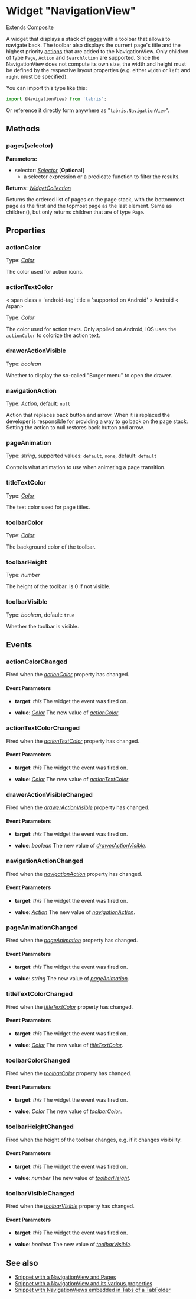 ---
---
# Widget "NavigationView"

Extends [Composite](Composite.md)

A widget that displays a stack of [pages](Page) with a toolbar that allows to navigate back. The toolbar also displays the current page's title and the highest priority [actions](Action) that are added to the NavigationView. Only children of type `Page`, `Action` and `SearchAction` are supported. Since the NavigationView does not compute its own size, the width and height must be defined by the respective layout properties (e.g. either `width` or `left` and `right` must be specified).

You can import this type like this:
```js
import {NavigationView} from 'tabris';
```
Or reference it directly form anywhere as "`tabris.NavigationView`".
## Methods

### pages(selector)


**Parameters:** 

- selector: *[Selector](../types.md#selector)* [**Optional**]
  - a selector expression or a predicate function to filter the results.

**Returns:** *[WidgetCollection](WidgetCollection.md)*

Returns the ordered list of pages on the page stack, with the bottommost page as the first and the topmost page as the last element. Same as children(), but only returns children that are of type `Page`.


## Properties

### actionColor


Type: *[Color](../types.md#color)*

The color used for action icons.

### actionTextColor
<p class="platforms"> < span class = 'android-tag' title = 'supported on Android' > Android < /span></p>

Type: *[Color](../types.md#color)*

The color used for action texts. Only applied on Android, IOS uses the `actionColor` to colorize the action text.

### drawerActionVisible


Type: *boolean*

Whether to display the so-called "Burger menu" to open the drawer.

### navigationAction


Type: *[Action](Action.md)*, default: `null`

Action that replaces back button and arrow. When it is replaced the developer is responsible for providing a way to go back on the page stack. Setting the action to null restores back button and arrow.

### pageAnimation


Type: *string*, supported values: `default`, `none`, default: `default`

Controls what animation to use when animating a page transition.

### titleTextColor


Type: *[Color](../types.md#color)*

The text color used for page titles.

### toolbarColor


Type: *[Color](../types.md#color)*

The background color of the toolbar.

### toolbarHeight


Type: *number*

The height of the toolbar. Is 0 if not visible.

### toolbarVisible


Type: *boolean*, default: `true`

Whether the toolbar is visible.


## Events

### actionColorChanged

Fired when the [*actionColor*](#actionColor) property has changed.

#### Event Parameters 
- **target**: *this*
    The widget the event was fired on.

- **value**: *[Color](../types.md#color)*
    The new value of [*actionColor*](#actionColor).


### actionTextColorChanged

Fired when the [*actionTextColor*](#actionTextColor) property has changed.

#### Event Parameters 
- **target**: *this*
    The widget the event was fired on.

- **value**: *[Color](../types.md#color)*
    The new value of [*actionTextColor*](#actionTextColor).


### drawerActionVisibleChanged

Fired when the [*drawerActionVisible*](#drawerActionVisible) property has changed.

#### Event Parameters 
- **target**: *this*
    The widget the event was fired on.

- **value**: *boolean*
    The new value of [*drawerActionVisible*](#drawerActionVisible).


### navigationActionChanged

Fired when the [*navigationAction*](#navigationAction) property has changed.

#### Event Parameters 
- **target**: *this*
    The widget the event was fired on.

- **value**: *[Action](Action.md)*
    The new value of [*navigationAction*](#navigationAction).


### pageAnimationChanged

Fired when the [*pageAnimation*](#pageAnimation) property has changed.

#### Event Parameters 
- **target**: *this*
    The widget the event was fired on.

- **value**: *string*
    The new value of [*pageAnimation*](#pageAnimation).


### titleTextColorChanged

Fired when the [*titleTextColor*](#titleTextColor) property has changed.

#### Event Parameters 
- **target**: *this*
    The widget the event was fired on.

- **value**: *[Color](../types.md#color)*
    The new value of [*titleTextColor*](#titleTextColor).


### toolbarColorChanged

Fired when the [*toolbarColor*](#toolbarColor) property has changed.

#### Event Parameters 
- **target**: *this*
    The widget the event was fired on.

- **value**: *[Color](../types.md#color)*
    The new value of [*toolbarColor*](#toolbarColor).


### toolbarHeightChanged

Fired when the height of the toolbar changes, e.g. if it changes visibility.

#### Event Parameters 
- **target**: *this*
    The widget the event was fired on.

- **value**: *number*
    The new value of [*toolbarHeight*](#toolbarHeight).


### toolbarVisibleChanged

Fired when the [*toolbarVisible*](#toolbarVisible) property has changed.

#### Event Parameters 
- **target**: *this*
    The widget the event was fired on.

- **value**: *boolean*
    The new value of [*toolbarVisible*](#toolbarVisible).





## See also

- [Snippet with a NavigationView and Pages](https://github.com/eclipsesource/tabris-js/tree/v3.0.0-beta1/snippets/navigationview-page-stacked.js)
- [Snippet with a NavigationView and its various properties](https://github.com/eclipsesource/tabris-js/tree/v3.0.0-beta1/snippets/navigationview-properties.js)
- [Snippet with NavigationViews embedded in Tabs of a TabFolder](https://github.com/eclipsesource/tabris-js/tree/v3.0.0-beta1/snippets/navigationview-tabfolder.js)
